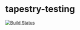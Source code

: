 # tapestry-testing

[![Build Status](https://travis-ci.org/orklann/tapestry-testing.svg?branch=master)](https://travis-ci.org/orklann/tapestry-testing)

